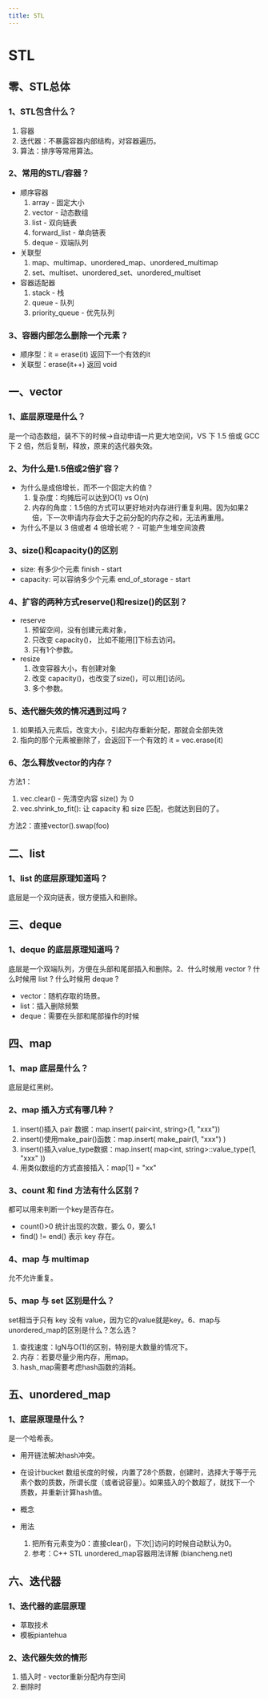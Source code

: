 ```yaml
---
title: STL
---
```

# STL
## 零、STL总体
### 1、STL包含什么？
1. 容器
2. 迭代器：不暴露容器内部结构，对容器遍历。
3. 算法：排序等常用算法。

### 2、常用的STL/容器？
* 顺序容器
    1. array - 固定大小
    2. vector - 动态数组
    3. list - 双向链表
    4. forward_list - 单向链表
    5. deque - 双端队列
* 关联型
    1. map、multimap、unordered_map、unordered_multimap
    2. set、multiset、unordered_set、unordered_multiset
* 容器适配器
    1. stack - 栈
    2. queue - 队列
    3. priority_queue - 优先队列

### 3、容器内部怎么删除一个元素？
* 顺序型：it = erase(it) 返回下一个有效的it
* 关联型：erase(it++) 返回 void

## 一、vector
### 1、底层原理是什么？
是一个动态数组，装不下的时候->自动申请一片更大地空间，VS 下 1.5 倍或 GCC 下 2 倍，然后复制，释放，原来的迭代器失效。

### 2、为什么是1.5倍或2倍扩容？
* 为什么是成倍增长，而不一个固定大的值？
    1. 复杂度：均摊后可以达到O(1) vs O(n)
    2. 内存的角度：1.5倍的方式可以更好地对内存进行重复利用。因为如果2倍，下一次申请内存会大于之前分配的内存之和，无法再重用。
* 为什么不是以 3 倍或者 4 倍增长呢？ - 可能产生堆空间浪费

### 3、size()和capacity()的区别
* size: 有多少个元素 finish - start
* capacity: 可以容纳多少个元素 end_of_storage - start

### 4、扩容的两种方式reserve()和resize()的区别？
* reserve
    1. 预留空间，没有创建元素对象，
    2. 只改变 capacity()， 比如不能用[]下标去访问。
    3. 只有1个参数。
* resize
    1. 改变容器大小，有创建对象
    2. 改变 capacity()，也改变了size()，可以用[]访问。
    3. 多个参数。

### 5、迭代器失效的情况遇到过吗？
1. 如果插入元素后，改变大小，引起内存重新分配，那就会全部失效
2. 指向的那个元素被删除了，会返回下一个有效的 it = vec.erase(it)

### 6、怎么释放vector的内存？
方法1：
1. vec.clear() - 先清空内容 size() 为 0
2. vec.shrink_to_fit(): 让 capacity 和 size 匹配，也就达到目的了。

方法2：直接vector<int>().swap(foo)

## 二、list
### 1、list 的底层原理知道吗？
底层是一个双向链表，很方便插入和删除。

## 三、deque
### 1、deque 的底层原理知道吗？
底层是一个双端队列，方便在头部和尾部插入和删除。2、什么时候用 vector ? 什么时候用 list ? 什么时候用 deque ?
* vector：随机存取的场景。
* list：插入删除频繁
* deque：需要在头部和尾部操作的时候

## 四、map
### 1、map 底层是什么？
底层是红黑树。
### 2、map 插入方式有哪几种？
1. insert()插入 pair 数据：map.insert( pair<int, string>(1, "xxx"))
2. insert()使用make_pair()函数：map.insert( make_pair(1, "xxx") )
3. insert()插入value_type数据：map.insert( map<int, string>::value_type(1, "xxx" ))
4. 用类似数组的方式直接插入：map[1] = "xx"

### 3、count 和 find 方法有什么区别？
都可以用来判断一个key是否存在。
* count()>0 统计出现的次数，要么 0，要么1
* find() != end() 表示 key 存在。

### 4、map 与 multimap
允不允许重复。

### 5、map 与 set 区别是什么？
set相当于只有 key 没有 value，因为它的value就是key。6、map与unordered_map的区别是什么？怎么选？
1. 查找速度：lgN与O(1)的区别，特别是大数量的情况下。
2. 内存：若要尽量少用内存，用map。
3. hash_map需要考虑hash函数的消耗。

## 五、unordered_map
### 1、底层原理是什么？
是一个哈希表。
* 用开链法解决hash冲突。
* 在设计bucket 数组长度的时候，内置了28个质数，创建时，选择大于等于元素个数的质数，所谓长度（或者说容量）。如果插入的个数超了，就找下一个质数，并重新计算hash值。

* 概念
* 用法
    1. 把所有元素变为0：直接clear()，下次[]访问的时候自动默认为0。
    2. 参考：C++ STL unordered_map容器用法详解 (biancheng.net)

## 六、迭代器
### 1、迭代器的底层原理
* 萃取技术
* 模板piantehua

### 2、迭代器失效的情形
1. 插入时 - vector重新分配内存空间
2. 删除时